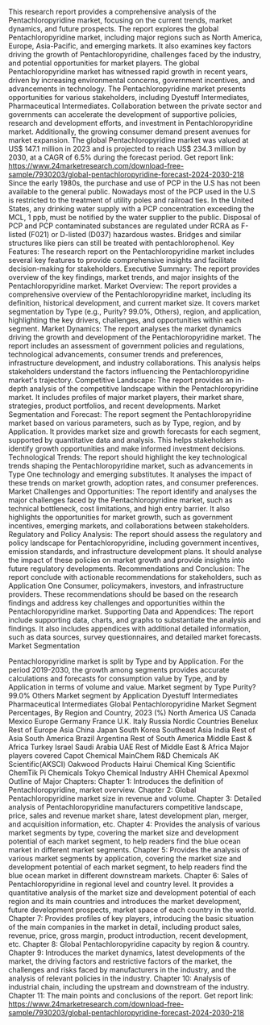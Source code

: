 This research report provides a comprehensive analysis of the Pentachloropyridine market, focusing on the current trends, market dynamics, and future prospects. The report explores the global Pentachloropyridine market, including major regions such as North America, Europe, Asia-Pacific, and emerging markets. It also examines key factors driving the growth of Pentachloropyridine, challenges faced by the industry, and potential opportunities for market players.
The global Pentachloropyridine market has witnessed rapid growth in recent years, driven by increasing environmental concerns, government incentives, and advancements in technology. The Pentachloropyridine market presents opportunities for various stakeholders, including Dyestuff Intermediates, Pharmaceutical Intermediates. Collaboration between the private sector and governments can accelerate the development of supportive policies, research and development efforts, and investment in Pentachloropyridine market. Additionally, the growing consumer demand present avenues for market expansion.
The global Pentachloropyridine market was valued at US$ 147.1 million in 2023 and is projected to reach US$ 234.3 million by 2030, at a CAGR of 6.5% during the forecast period.
Get report link: https://www.24marketresearch.com/download-free-sample/7930203/global-pentachloropyridine-forecast-2024-2030-218
Since the early 1980s, the purchase and use of PCP in the U.S has not been available to the general public. Nowadays most of the PCP used in the U.S is restricted to the treatment of utility poles and railroad ties. In the United States, any drinking water supply with a PCP concentration exceeding the MCL, 1 ppb, must be notified by the water supplier to the public. Disposal of PCP and PCP contaminated substances are regulated under RCRA as F-listed (F021) or D-listed (D037) hazardous wastes. Bridges and similar structures like piers can still be treated with pentachlorophenol.
Key Features:
The research report on the Pentachloropyridine market includes several key features to provide comprehensive insights and facilitate decision-making for stakeholders.
Executive Summary: The report provides overview of the key findings, market trends, and major insights of the Pentachloropyridine market.
Market Overview: The report provides a comprehensive overview of the Pentachloropyridine market, including its definition, historical development, and current market size. It covers market segmentation by Type (e.g., Purity? 99.0%, Others), region, and application, highlighting the key drivers, challenges, and opportunities within each segment.
Market Dynamics: The report analyses the market dynamics driving the growth and development of the Pentachloropyridine market. The report includes an assessment of government policies and regulations, technological advancements, consumer trends and preferences, infrastructure development, and industry collaborations. This analysis helps stakeholders understand the factors influencing the Pentachloropyridine market's trajectory.
Competitive Landscape: The report provides an in-depth analysis of the competitive landscape within the Pentachloropyridine market. It includes profiles of major market players, their market share, strategies, product portfolios, and recent developments.
Market Segmentation and Forecast: The report segment the Pentachloropyridine market based on various parameters, such as by Type, region, and by Application. It provides market size and growth forecasts for each segment, supported by quantitative data and analysis. This helps stakeholders identify growth opportunities and make informed investment decisions.
Technological Trends: The report should highlight the key technological trends shaping the Pentachloropyridine market, such as advancements in Type One technology and emerging substitutes. It analyses the impact of these trends on market growth, adoption rates, and consumer preferences.
Market Challenges and Opportunities: The report identify and analyses the major challenges faced by the Pentachloropyridine market, such as technical bottleneck, cost limitations, and high entry barrier. It also highlights the opportunities for market growth, such as government incentives, emerging markets, and collaborations between stakeholders.
Regulatory and Policy Analysis: The report should assess the regulatory and policy landscape for Pentachloropyridine, including government incentives, emission standards, and infrastructure development plans. It should analyse the impact of these policies on market growth and provide insights into future regulatory developments.
Recommendations and Conclusion: The report conclude with actionable recommendations for stakeholders, such as Application One Consumer, policymakers, investors, and infrastructure providers. These recommendations should be based on the research findings and address key challenges and opportunities within the Pentachloropyridine market.
Supporting Data and Appendices: The report include supporting data, charts, and graphs to substantiate the analysis and findings. It also includes appendices with additional detailed information, such as data sources, survey questionnaires, and detailed market forecasts.
Market Segmentation

Pentachloropyridine market is split by Type and by Application. For the period 2019-2030, the growth among segments provides accurate calculations and forecasts for consumption value by Type, and by Application in terms of volume and value.
Market segment by Type
Purity? 99.0%
Others
Market segment by Application
Dyestuff Intermediates
Pharmaceutical Intermediates
Global Pentachloropyridine Market Segment Percentages, By Region and Country, 2023 (%)
North America
US
Canada
Mexico
Europe
Germany
France
U.K.
Italy
Russia
Nordic Countries
Benelux
Rest of Europe
Asia
China
Japan
South Korea
Southeast Asia
India
Rest of Asia
South America
Brazil
Argentina
Rest of South America
Middle East & Africa
Turkey
Israel
Saudi Arabia
UAE
Rest of Middle East & Africa
Major players covered
Capot Chemical
MainChem
R&D Chemicals
AK Scientific(AKSCI)
Oakwood Products
Hairui Chemical
King Scientific
ChemTik
Pi Chemicals
Tokyo Chemical Industry
AHH Chemical
Apexmol
Outline of Major Chapters:
Chapter 1: Introduces the definition of Pentachloropyridine, market overview.
Chapter 2: Global Pentachloropyridine market size in revenue and volume.
Chapter 3: Detailed analysis of Pentachloropyridine manufacturers competitive landscape, price, sales and revenue market share, latest development plan, merger, and acquisition information, etc.
Chapter 4: Provides the analysis of various market segments by type, covering the market size and development potential of each market segment, to help readers find the blue ocean market in different market segments.
Chapter 5: Provides the analysis of various market segments by application, covering the market size and development potential of each market segment, to help readers find the blue ocean market in different downstream markets.
Chapter 6: Sales of Pentachloropyridine in regional level and country level. It provides a quantitative analysis of the market size and development potential of each region and its main countries and introduces the market development, future development prospects, market space of each country in the world.
Chapter 7: Provides profiles of key players, introducing the basic situation of the main companies in the market in detail, including product sales, revenue, price, gross margin, product introduction, recent development, etc.
Chapter 8: Global Pentachloropyridine capacity by region & country.
Chapter 9: Introduces the market dynamics, latest developments of the market, the driving factors and restrictive factors of the market, the challenges and risks faced by manufacturers in the industry, and the analysis of relevant policies in the industry.
Chapter 10: Analysis of industrial chain, including the upstream and downstream of the industry.
Chapter 11: The main points and conclusions of the report.
Get report link: https://www.24marketresearch.com/download-free-sample/7930203/global-pentachloropyridine-forecast-2024-2030-218
